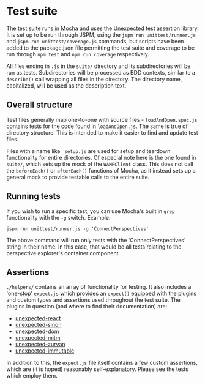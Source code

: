 # Test suite

The test suite runs in [Mocha](https://mochajs.org/) and uses the [Unexpected](http://unexpected.js.org/) test assertion library. It is set up to be run through JSPM, using the `jspm run unittest/runner.js` and `jspm run unittest/coverage.js` commands, but scripts have been added to the package.json file permitting the test suite and coverage to be run through `npm test` and `npm run coverage` respectively.

All files ending in `.js` in the `suite/` directory and its subdirectories will be run as tests. Subdirectories will be processed as BDD contexts, similar to a `describe()` call wrapping all files in the directory. The directory name, capitalized, will be used as the description text.

## Overall structure

Test files generally map one-to-one with source files - `loadAndOpen.spec.js` contains tests for the code found in `loadAndOpen.js`. The same is true of directory structure. This is intended to make it easier to find and update test files.

Files with a name like `_setup.js` are used for setup and teardown functionality for entire directories. Of especial note here is the one found in `suite/`, which sets up the mock of the `WAMPClient` class. This does not call the `beforeEach()` or `afterEach()` functions of Mocha, as it instead sets up a general mock to provide testable calls to the entire suite.

## Running tests

If you wish to run a specific test, you can use Mocha's built in `grep` functionality with the `-g` switch. Example:

```
jspm run unittest/runner.js -g 'ConnectPerspectives'
```

The above command will run only tests with the 'ConnectPerspectives' string in their name. In this case, that would be all tests relating to the perspective explorer's container component.

## Assertions

`./helpers/` contains an array of functionality for testing. It also includes a 'one-stop' `expect.js` which provides an `expect()` equipped with the plugins and custom types and assertions used throughout the test suite. The plugins in question (and where to find their documentation) are:

* [unexpected-react](http://bruderstein.github.io/unexpected-react/)
* [unexpected-sinon](http://unexpected.js.org/unexpected-sinon/)
* [unexpected-dom](https://github.com/munter/unexpected-dom/)
* [unexpected-mitm](http://unexpected.js.org/unexpected-mitm/)
* [unexpected-zurvan](https://github.com/gertsonderby/unexpected-zurvan)
* [unexpected-immutable](https://github.com/erikmueller/unexpected-immutable/)

In addition to this, the `expect.js` file itself contains a few custom assertions, which are (it is hoped) reasonably self-explanatory. Please see the tests which employ them.
